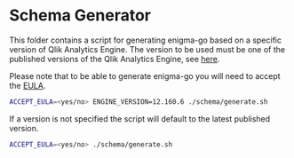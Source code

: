 # Schema Generator

This folder contains a script for generating enigma-go based on a specific version of Qlik Analytics Engine.
The version to be used must be one of the published versions of the Qlik Analytics Engine, see [here](https://hub.docker.com/r/qlikcore/engine/tags/).

Please note that to be able to generate enigma-go you will need to accept the [EULA](https://qlikcore.com/beta/).

```bash
ACCEPT_EULA=<yes/no> ENGINE_VERSION=12.160.6 ./schema/generate.sh
```

If a version is not specified the script will default to the latest published version.

```bash
ACCEPT_EULA=<yes/no> ./schema/generate.sh
```
